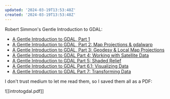 ```yaml
---
updated: '2024-03-19T13:53:48Z'
created: '2024-03-19T13:53:48Z'
---
```

Robert Simmon's Gentle Introduction to GDAL:

- [A Gentle Introduction to GDAL, Part 1](https://medium.com/planet-stories/a-gentle-introduction-to-gdal-part-1-a3253eb96082)
- [A Gentle Introduction to GDAL, Part 2: Map Projections & gdalwarp](https://medium.com/planet-stories/a-gentle-introduction-to-gdal-part-2-map-projections-gdalwarp-e05173bd710a)
- [A Gentle Introduction to GDAL, Part 3: Geodesy & Local Map Projections](https://medium.com/planet-stories/a-gentle-introduction-to-gdal-part-3-geodesy-local-map-projections-794c6ff675ca)
- [A Gentle Introduction to GDAL Part 4: Working with Satellite Data](https://medium.com/planet-stories/a-gentle-introduction-to-gdal-part-4-working-with-satellite-data-d3835b5e2971)
- [A Gentle Introduction to GDAL Part 5: Shaded Relief](https://medium.com/@robsimmon/a-gentle-introduction-to-gdal-part-5-shaded-relief-ec29601db654)
- [A Gentle Introduction to GDAL Part 6.1: Visualizing Data](https://medium.com/p/8e6e7d6ef641)
- [A Gentle Introduction to GDAL Part 7: Transforming Data](https://medium.com/@robsimmon/a-gentle-introduction-to-gdal-part-7-transforming-data-178df8640dd2)

I don't trust medium to let me read them, so I saved them all as a PDF:

![[introtogdal.pdf]]